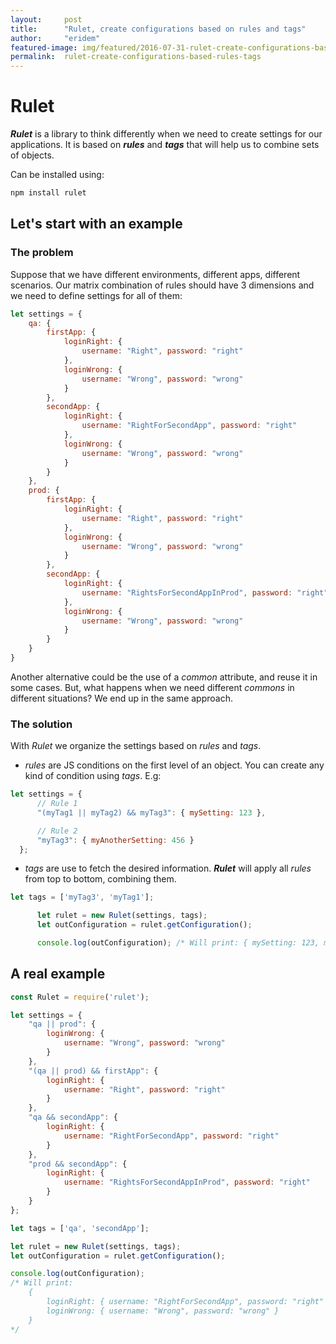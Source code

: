 ```yaml
---
layout:     post
title:      "Rulet, create configurations based on rules and tags"
author:     "eridem"
featured-image: img/featured/2016-07-31-rulet-create-configurations-based-rules-tags.jpg
permalink:  rulet-create-configurations-based-rules-tags
---
```


# Rulet

**_Rulet_** is a library to think differently when we need to create settings for our applications. It is based on **_rules_** and **_tags_** that will help us to combine sets of objects.

Can be installed using:

```bash
npm install rulet
```

## Let's start with an example

### The problem

Suppose that we have different environments, different apps, different scenarios. Our matrix combination of rules should have 3 dimensions and we need to define settings for all of them:

```javascript
let settings = {
    qa: {
        firstApp: {
            loginRight: {
                username: "Right", password: "right"
            },
            loginWrong: {
                username: "Wrong", password: "wrong"
            }
        },
        secondApp: {
            loginRight: {
                username: "RightForSecondApp", password: "right"
            },
            loginWrong: {
                username: "Wrong", password: "wrong"
            }
        }
    },
    prod: {
        firstApp: {
            loginRight: {
                username: "Right", password: "right"
            },
            loginWrong: {
                username: "Wrong", password: "wrong"
            }
        },
        secondApp: {
            loginRight: {
                username: "RightsForSecondAppInProd", password: "right"
            },
            loginWrong: {
                username: "Wrong", password: "wrong"
            }
        }
    }
}
```

Another alternative could be the use of a _common_ attribute, and reuse it in some cases. But, what happens when we need different _commons_ in different situations? We end up in the same approach.

### The solution

With _Rulet_ we organize the settings based on _rules_ and _tags_.

*   _rules_ are JS conditions on the first level of an object. You can create any kind of condition using _tags_. E.g:

```javascript
let settings = {
      // Rule 1
      "(myTag1 || myTag2) && myTag3": { mySetting: 123 },

      // Rule 2
      "myTag3": { myAnotherSetting: 456 }
  };
```

*   _tags_ are use to fetch the desired information. **_Rulet_** will apply all _rules_ from top to bottom, combining them.

```javascript
let tags = ['myTag3', 'myTag1'];

      let rulet = new Rulet(settings, tags);
      let outConfiguration = rulet.getConfiguration();

      console.log(outConfiguration); /* Will print: { mySetting: 123, myAnotherSetting: 456 } */
```

## A real example

```javascript
const Rulet = require('rulet');

let settings = {
    "qa || prod": {
        loginWrong: {
            username: "Wrong", password: "wrong"
        }
    },
    "(qa || prod) && firstApp": {
        loginRight: {
            username: "Right", password: "right"
        }
    },
    "qa && secondApp": {
        loginRight: {
            username: "RightForSecondApp", password: "right"
        }
    },
    "prod && secondApp": {
        loginRight: {
            username: "RightsForSecondAppInProd", password: "right"
        }
    }
};

let tags = ['qa', 'secondApp'];

let rulet = new Rulet(settings, tags);
let outConfiguration = rulet.getConfiguration();

console.log(outConfiguration);
/* Will print:
    {
        loginRight: { username: "RightForSecondApp", password: "right" },
        loginWrong: { username: "Wrong", password: "wrong" }
    }
*/
```
